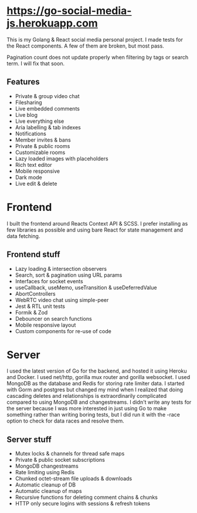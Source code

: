 # https://go-social-media-js.herokuapp.com

This is my Golang & React social media personal project. I made tests for the React components. A few of them are broken, but most pass.

Pagination count does not update properly when filtering by tags or search term. I will fix that soon.

## Features

- Private & group video chat
- Filesharing
- Live embedded comments
- Live blog
- Live everything else
- Aria labelling & tab indexes
- Notifications
- Member invites & bans
- Private & public rooms
- Customizable rooms
- Lazy loaded images with placeholders
- Rich text editor
- Mobile responsive
- Dark mode
- Live edit & delete

# Frontend

I built the frontend around Reacts Context API & SCSS. I prefer installing as few libraries as possible and using bare React for state management and data fetching.

## Frontend stuff

- Lazy loading & intersection observers
- Search, sort & pagination using URL params
- Interfaces for socket events
- useCallback, useMemo, useTransition & useDeferredValue
- AbortControllers
- WebRTC video chat using simple-peer
- Jest & RTL unit tests
- Formik & Zod
- Debouncer on search functions
- Mobile responsive layout
- Custom components for re-use of code

# Server

I used the latest version of Go for the backend, and hosted it using Heroku and Docker. I used net/http, gorilla mux router and gorilla websocket. I used MongoDB as the database and Redis for storing rate limiter data. I started with Gorm and postgres but changed my mind when I realized that doing cascading deletes and relationships is extraordinarily complicated compared to using MongoDB and changestreams. I didn't write any tests for the server because I was more interested in just using Go to make something rather than writing boring tests, but I did run it with the -race option to check for data races and resolve them.

## Server stuff

- Mutex locks & channels for thread safe maps
- Private & public socket subscriptions
- MongoDB changestreams
- Rate limiting using Redis
- Chunked octet-stream file uploads & downloads
- Automatic cleanup of DB
- Automatic cleanup of maps
- Recursive functions for deleting comment chains & chunks
- HTTP only secure logins with sessions & refresh tokens
